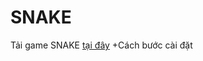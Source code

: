 # **SNAKE**
Tải game SNAKE [tại đây](https://drive.google.com/drive/folders/1ASJlbremR4oFc_VnNDvOj5vJtG_uL_6c?usp=sharing)
+Cách bước cài đặt
